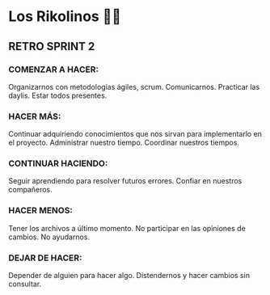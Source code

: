 # Los Rikolinos 👨‍🍳


 
## RETRO SPRINT 2


### COMENZAR A HACER:

 Organizarnos con metodologías ágiles, scrum.
 Comunicarnos.
 Practicar las daylis.
 Estar todos presentes.

### HACER MÁS:

 Continuar adquiriendo conocimientos que nos sirvan para implementarlo en el proyecto.
 Administrar nuestro tiempo.
 Coordinar nuestros tiempos.

### CONTINUAR HACIENDO:

 Seguir aprendiendo para resolver futuros errores.
 Confiar en nuestros compañeros.

### HACER MENOS:

 Tener los archivos a último momento.
 No participar en las opiniones de cambios.
 No ayudarnos.

### DEJAR DE HACER:

 Depender de alguien para hacer algo.
 Distendernos y hacer cambios sin consultar.
   

